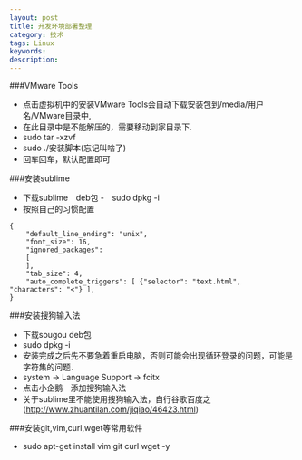 ```yaml
---
layout: post
title: 开发环境部署整理
category: 技术
tags: Linux
keywords: 
description:
---
```


###VMware Tools
- 点击虚拟机中的安装VMware Tools会自动下载安装包到/media/用户名/VMware目录中,
- 在此目录中是不能解压的，需要移动到家目录下.
- sudo tar -xzvf <filename>  
- sudo ./安装脚本(忘记叫啥了)
- 回车回车，默认配置即可

###安装sublime
- 下载sublime　deb包
-　sudo dpkg -i <filename>
- 按照自己的习惯配置
```
{
	"default_line_ending": "unix",
	"font_size": 16,
	"ignored_packages":
	[
	],
	"tab_size": 4,
	"auto_complete_triggers": [ {"selector": "text.html", "characters": "<"} ],
}
```
###安装搜狗输入法
- 下载sougou deb包
- sudo dpkg -i <filename>
- 安装完成之后先不要急着重启电脑，否则可能会出现循环登录的问题，可能是字符集的问题．
- system -> Language Support -> fcitx
- 点击小企鹅　添加搜狗输入法
- 关于sublime里不能使用搜狗输入法，自行谷歌百度之(http://www.zhuantilan.com/jiqiao/46423.html)

###安装git,vim,curl,wget等常用软件
- sudo apt-get install vim git curl wget -y







